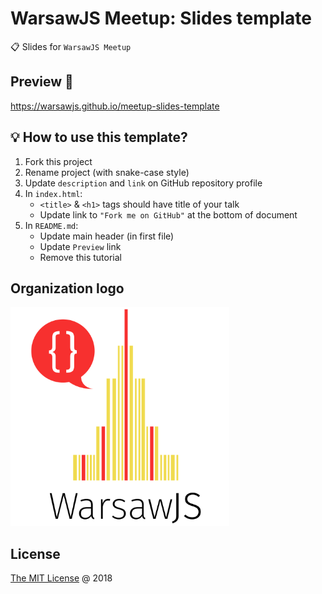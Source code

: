 # WarsawJS Meetup: Slides template

:clipboard: Slides for `WarsawJS Meetup`

## Preview 🚀

<https://warsawjs.github.io/meetup-slides-template>

## :bulb: How to use this template?

1. Fork this project
2. Rename project (with snake-case style)
3. Update `description` and `link` on GitHub repository profile
4. In `index.html`:
    + `<title>` & `<h1>` tags should have title of your talk
    + Update link to `"Fork me on GitHub"` at the bottom of document
5. In `README.md`:
    + Update main header (in first file)
    + Update `Preview` link
    + Remove this tutorial

## Organization logo

<img src="./vendors/shower-warsawjs/images/logo.svg" width="350"/>

## License

[The MIT License](http://en.wikipedia.org/wiki/MIT_License) @ 2018
